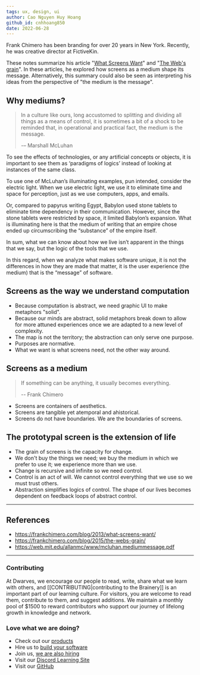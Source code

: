 ```yaml
---
tags: ux, design, ui
author: Cao Nguyen Huy Hoang
github_id: cnhhoang850
date: 2022-06-28
---
```


Frank Chimero has been branding for over 20 years in New York. Recently, he was creative director at FictiveKin.

These notes summarize his article "[What Screens Want](https://frankchimero.com/blog/2013/what-screens-want/)" and "[The Web's grain](https://frankchimero.com/blog/2015/the-webs-grain/)". In these articles, he explored how screens as a medium shape its message. Alternatively, this summary could also be seen as interpreting his ideas from the perspective of "the medium is the message".

## Why mediums?

> In a culture like ours, long accustomed to splitting and dividing all things as a means of control, it is sometimes a bit of a shock to be reminded that, in operational and practical fact, the medium is the message.
>
> -– Marshall McLuhan

To see the effects of technologies, or any artificial concepts or objects, it is important to see them as ‘paradigms of logics’ instead of looking at instances of the same class.

To use one of McLuhan’s illuminating examples, pun intended, consider the electric light. When we use electric light, we use it to eliminate time and space for perception, just as we use computers, apps, and emails.

Or, compared to papyrus writing Egypt, Babylon used stone tablets to eliminate time dependency in their communication. However, since the stone tablets were restricted by space, it limited Babylon’s expansion. What is illuminating here is that the medium of writing that an empire chose ended up circumscribing the “substance” of the empire itself.

In sum, what we can know about how we live isn’t apparent in the things that we say, but the logic of the tools that we use.

In this regard, when we analyze what makes software unique, it is not the differences in how they are made that matter, it is the user experience (the medium) that is the “message” of software.

## Screens as the way we understand computation

- Because computation is abstract, we need graphic UI to make metaphors "solid".
- Because our minds are abstract, solid metaphors break down to allow for more attuned experiences once we are adapted to a new level of complexity.
- The map is not the territory; the abstraction can only serve one purpose.
- Purposes are normative.
- What we want is what screens need, not the other way around.

## Screens as a medium

> If something can be anything, it usually becomes everything.
>
> -- Frank Chimero

- Screens are containers of aesthetics.
- Screens are tangible yet atemporal and ahistorical.
- Screens do not have boundaries. We are the boundaries of screens.

## The prototypal screen is the extension of life

- The grain of screens is the capacity for change.
- We don't buy the things we need; we buy the medium in which we prefer to use it; we experience more than we use.
- Change is recursive and infinite so we need control.
- Control is an act of will. We cannot control everything that we use so we must trust others.
- Abstraction simplifies logics of control. The shape of our lives becomes dependent on feedback loops of abstract control.

---

## References

- https://frankchimero.com/blog/2013/what-screens-want/
- https://frankchimero.com/blog/2015/the-webs-grain/
- https://web.mit.edu/allanmc/www/mcluhan.mediummessage.pdf


---
<!-- cta -->
### Contributing

At Dwarves, we encourage our people to read, write, share what we learn with others, and [[CONTRIBUTING|contributing to the Brainery]] is an important part of our learning culture. For visitors, you are welcome to read them, contribute to them, and suggest additions. We maintain a monthly pool of $1500 to reward contributors who support our journey of lifelong growth in knowledge and network.

### Love what we are doing?

- Check out our [products](https://superbits.co)
- Hire us to [build your software](https://d.foundation)
- Join us, [we are also hiring](https://github.com/dwarvesf/WeAreHiring)
- Visit our [Discord Learning Site](https://discord.gg/dzNBpNTVEZ)
- Visit our [GitHub](https://github.com/dwarvesf)